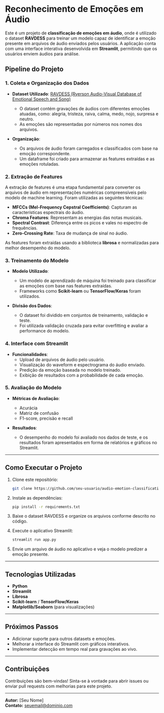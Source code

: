 # Reconhecimento de Emoções em Áudio

Este é um projeto de **classificação de emoções em áudio**, onde é utilizado o dataset **RAVDESS** para treinar um modelo capaz de identificar a emoção presente em arquivos de áudio enviados pelos usuários. A aplicação conta com uma interface interativa desenvolvida em **Streamlit**, permitindo que os usuários enviem áudios para análise.

## Pipeline do Projeto

### 1. Coleta e Organização dos Dados

- **Dataset Utilizado**: [RAVDESS (Ryerson Audio-Visual Database of Emotional Speech and Song)](https://zenodo.org/record/1188976)
  - O dataset contém gravações de áudios com diferentes emoções atuadas, como: alegria, tristeza, raiva, calma, medo, nojo, surpresa e neutro.
  - As emoções são representadas por números nos nomes dos arquivos.

- **Organização**:
  - Os arquivos de áudio foram carregados e classificados com base na emoção correspondente.
  - Um dataframe foi criado para armazenar as features extraídas e as emoções rotuladas.

### 2. Extração de Features

A extração de features é uma etapa fundamental para converter os arquivos de áudio em representações numéricas compreensíveis pelo modelo de machine learning. Foram utilizadas as seguintes técnicas:

- **MFCCs (Mel-Frequency Cepstral Coefficients)**: Capturam as características espectrais do áudio.
- **Chroma Features**: Representam as energias das notas musicais.
- **Spectral Contrast**: Diferença entre os picos e vales no espectro de frequências.
- **Zero-Crossing Rate**: Taxa de mudança de sinal no áudio.

As features foram extraídas usando a biblioteca **librosa** e normalizadas para melhor desempenho do modelo.

### 3. Treinamento do Modelo

- **Modelo Utilizado**:
  - Um modelo de aprendizado de máquina foi treinado para classificar as emoções com base nas features extraídas.
  - Frameworks como **Scikit-learn** ou **TensorFlow/Keras** foram utilizados.

- **Divisão dos Dados**:
  - O dataset foi dividido em conjuntos de treinamento, validação e teste.
  - Foi utilizada validação cruzada para evitar overfitting e avaliar a performance do modelo.

### 4. Interface com Streamlit

- **Funcionalidades**:
  - Upload de arquivos de áudio pelo usuário.
  - Visualização do waveform e espectrograma do áudio enviado.
  - Predição da emoção baseada no modelo treinado.
  - Exibição de resultados com a probabilidade de cada emoção.

### 5. Avaliação do Modelo

- **Métricas de Avaliação**:
  - Acurácia
  - Matriz de confusão
  - F1-score, precisão e recall

- **Resultados**:
  - O desempenho do modelo foi avaliado nos dados de teste, e os resultados foram apresentados em forma de relatórios e gráficos no Streamlit.

---

## Como Executar o Projeto

1. Clone este repositório:
   ```bash
   git clone https://github.com/seu-usuario/audio-emotion-classification.git
   ```

2. Instale as dependências:
   ```bash
   pip install -r requirements.txt
   ```

3. Baixe o dataset RAVDESS e organize os arquivos conforme descrito no código.

4. Execute o aplicativo Streamlit:
   ```bash
   streamlit run app.py
   ```

5. Envie um arquivo de áudio no aplicativo e veja o modelo predizer a emoção presente.

---

## Tecnologias Utilizadas

- **Python**
- **Streamlit**
- **Librosa**
- **Scikit-learn** / **TensorFlow/Keras**
- **Matplotlib/Seaborn** (para visualizações)

---

## Próximos Passos

- Adicionar suporte para outros datasets e emoções.
- Melhorar a interface do Streamlit com gráficos interativos.
- Implementar detecção em tempo real para gravações ao vivo.

---

## Contribuições

Contribuições são bem-vindas! Sinta-se à vontade para abrir issues ou enviar pull requests com melhorias para este projeto.

---

**Autor:** [Seu Nome]  
**Contato:** seuemail@dominio.com

